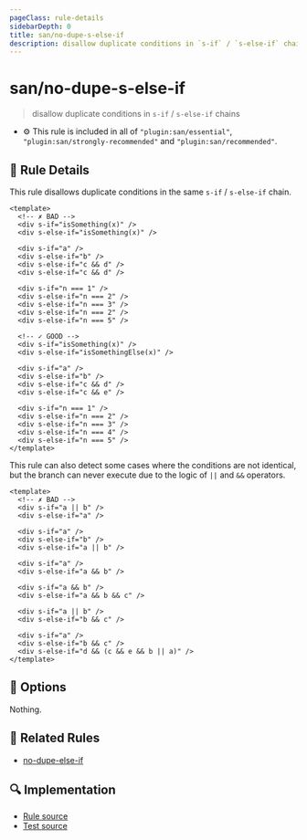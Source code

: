 ```yaml
---
pageClass: rule-details
sidebarDepth: 0
title: san/no-dupe-s-else-if
description: disallow duplicate conditions in `s-if` / `s-else-if` chains
---
```

# san/no-dupe-s-else-if
> disallow duplicate conditions in `s-if` / `s-else-if` chains

- :gear: This rule is included in all of `"plugin:san/essential"`, `"plugin:san/strongly-recommended"` and `"plugin:san/recommended"`.

## :book: Rule Details

This rule disallows duplicate conditions in the same `s-if` / `s-else-if` chain.

<eslint-code-block :rules="{'san/no-dupe-s-else-if': ['error']}">

```vue
<template>
  <!-- ✗ BAD -->
  <div s-if="isSomething(x)" />
  <div s-else-if="isSomething(x)" />

  <div s-if="a" />
  <div s-else-if="b" />
  <div s-else-if="c && d" />
  <div s-else-if="c && d" />

  <div s-if="n === 1" />
  <div s-else-if="n === 2" />
  <div s-else-if="n === 3" />
  <div s-else-if="n === 2" />
  <div s-else-if="n === 5" />

  <!-- ✓ GOOD -->
  <div s-if="isSomething(x)" />
  <div s-else-if="isSomethingElse(x)" />

  <div s-if="a" />
  <div s-else-if="b" />
  <div s-else-if="c && d" />
  <div s-else-if="c && e" />

  <div s-if="n === 1" />
  <div s-else-if="n === 2" />
  <div s-else-if="n === 3" />
  <div s-else-if="n === 4" />
  <div s-else-if="n === 5" />
</template>
```

</eslint-code-block>

This rule can also detect some cases where the conditions are not identical, but the branch can never execute due to the logic of `||` and `&&` operators.

<eslint-code-block :rules="{'san/no-dupe-s-else-if': ['error']}">

```vue
<template>
  <!-- ✗ BAD -->
  <div s-if="a || b" />
  <div s-else-if="a" />

  <div s-if="a" />
  <div s-else-if="b" />
  <div s-else-if="a || b" />

  <div s-if="a" />
  <div s-else-if="a && b" />

  <div s-if="a && b" />
  <div s-else-if="a && b && c" />

  <div s-if="a || b" />
  <div s-else-if="b && c" />

  <div s-if="a" />
  <div s-else-if="b && c" />
  <div s-else-if="d && (c && e && b || a)" />
</template>
```

</eslint-code-block>

## :wrench: Options

Nothing.

## :couple: Related Rules

- [no-dupe-else-if]

[no-dupe-else-if]: https://eslint.org/docs/rules/no-dupe-else-if

## :mag: Implementation

- [Rule source](https://github.com/ecomfe/eslint-plugin-san/blob/main/lib/rules/no-dupe-s-else-if.js)
- [Test source](https://github.com/ecomfe/eslint-plugin-san/tree/main/__tests__/lib/rules/no-dupe-s-else-if.test.js)
